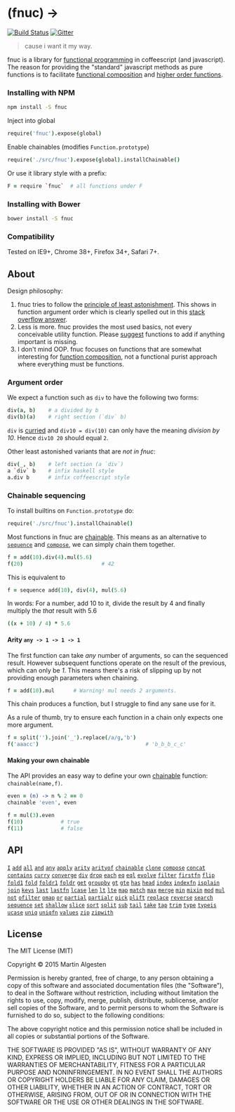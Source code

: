 (fnuc) ->
=========

[![Build Status](https://travis-ci.org/algesten/fnuc.svg)](https://travis-ci.org/algesten/fnuc) [![Gitter](https://d378bf3rn661mp.cloudfront.net/gitter.svg)](https://gitter.im/algesten/fnuc)

> cause i want it my way.

fnuc is a library for [functional programming][funcp] in coffeescript
(and javascript). The reason for providing the "standard" javascript
methods as pure functions is to facilitate
[functional composition][compo] and [higher order functions][highf].

### Installing with NPM

```bash
npm install -S fnuc
```

Inject into global

```coffee
require('fnuc').expose(global)
```

Enable chainables (modifies `Function.prototype`)

```coffee
require('./src/fnuc').expose(global).installChainable()
```

Or use it library style with a prefix:

```coffee
F = require `fnuc`  # all functions under F
```

### Installing with Bower

```bash
bower install -S fnuc
```

### Compatibility

Tested on IE9+, Chrome 38+, Firefox 34+, Safari 7+.

About
-----

Design philosophy:

1. fnuc tries to follow the
   [principle of least astonishment][princ]. This shows in function
   argument order which is clearly spelled out in this
   [stack overflow answer][stack].
2. Less is more. fnuc provides the most used basics, not every
   conceivable utility function. Please
   [suggest](https://github.com/algesten/fnuc/issues) functions to add
   if anything important is missing.
3. I don't mind OOP. fnuc focuses on functions that are somewhat
   interesting for [function composition][compo], not a functional
   purist approach where everything must be functions.


### Argument order

We expect a function such as `div` to have the following two forms:

```coffee
div(a, b)    # a divided by b
div(b)(a)    # right section (`div` b)
```

`div` is [curried][curry] and `div10 = div(10)` can only have the meaning
*division by 10*. Hence `div10 20` should equal `2`.

Other least astonished variants that are *not in fnuc*:

```coffee
div(_, b)    # left section (a `div`)
a `div` b    # infix haskell style
a.div b      # infix coffeescript style
```

### Chainable sequencing

To install builtins on `Function.prototype` do:

```coffee
require('./src/fnuc').installChainable()
```

Most functions in fnuc are [chainable](api.md#chainable). This means
as an alternative to [`sequence`](api.md#sequence) and
[`compose`](api.md#compose), we can simply chain them together.

```coffee
f = add(10).div(4).mul(5.6)
f(20)                         # 42
```

This is equivalent to

```coffee
f = sequence add(10), div(4), mul(5.6)
```

In words: For a number, add 10 to it, divide the result by 4 and
finally multiply the *that* result with 5.6

```coffee
((x + 10) / 4) * 5.6
```

#### Arity `any -> 1 -> 1 -> 1`

The first function can take *any* number of arguments, so can the
sequenced result. However subsequent functions operate on the result
of the previous, which can only be *1*. This means there's a risk of
slipping up by not providing enough parameters when chaining.

```coffee
f = add(10).mul      # Warning! mul needs 2 arguments.
```

This chain produces a function, but I struggle to find any sane use
for it.

As a rule of thumb, try to ensure each function in a chain only
expects one more argument.

```coffee
f = split('').join('_').replace(/a/g,'b')
f('aaacc')                                  # 'b_b_b_c_c'
```

#### Making your own chainable

The API provides an easy way to define your own
[chainable](api.md#chainable) function: `chainable(name,f)`.

```coffee
even = (n) -> n % 2 == 0
chainable 'even', even

f = mul(3).even
f(10)            # true
f(11)            # false
```

API
---

[`I`](api.md#i)
[`add`](api.md#add)
[`all`](api.md#all)
[`and`](api.md#and)
[`any`](api.md#any)
[`apply`](api.md#apply)
[`arity`](api.md#arity)
[`arityof`](api.md#arityof)
[`chainable`](api.md#chainable)
[`clone`](api.md#clone)
[`compose`](api.md#compose)
[`concat`](api.md#concat)
[`contains`](api.md#contains)
[`curry`](api.md#curry)
[`converge`](api.md#converge)
[`div`](api.md#div)
[`drop`](api.md#drop)
[`each`](api.md#each)
[`eq`](api.md#eq)
[`eql`](api.md#eql)
[`evolve`](api.md#evolve)
[`filter`](api.md#filter)
[`firstfn`](api.md#firstfn)
[`flip`](api.md#flip)
[`fold1`](api.md#fold1)
[`fold`](api.md#fold)
[`foldr1`](api.md#foldr1)
[`foldr`](api.md#foldr)
[`get`](api.md#get)
[`groupby`](api.md#groupby)
[`gt`](api.md#gt)
[`gte`](api.md#gte)
[`has`](api.md#has)
[`head`](api.md#head)
[`index`](api.md#index)
[`indexfn`](api.md#indexfn)
[`isplain`](api.md#isplain)
[`join`](api.md#join)
[`keys`](api.md#keys)
[`last`](api.md#last)
[`lastfn`](api.md#lastfn)
[`lcase`](api.md#lcase)
[`len`](api.md#len)
[`lt`](api.md#lt)
[`lte`](api.md#lte)
[`map`](api.md#map)
[`match`](api.md#match)
[`max`](api.md#max)
[`merge`](api.md#merge)
[`min`](api.md#min)
[`mixin`](api.md#mixin)
[`mod`](api.md#mod)
[`mul`](api.md#mul)
[`not`](api.md#not)
[`ofilter`](api.md#ofilter)
[`omap`](api.md#omap)
[`or`](api.md#or)
[`partial`](api.md#partial)
[`partialr`](api.md#partialr)
[`pick`](api.md#pick)
[`plift`](api.md#plift)
[`replace`](api.md#replace)
[`reverse`](api.md#reverse)
[`search`](api.md#search)
[`sequence`](api.md#sequence)
[`set`](api.md#set)
[`shallow`](api.md#shallow)
[`slice`](api.md#slice)
[`sort`](api.md#sort)
[`split`](api.md#split)
[`sub`](api.md#sub)
[`tail`](api.md#tail)
[`take`](api.md#take)
[`tap`](api.md#tap)
[`trim`](api.md#trim)
[`type`](api.md#type)
[`typeis`](api.md#typeis)
[`ucase`](api.md#ucase)
[`uniq`](api.md#uniq)
[`uniqfn`](api.md#uniqfn)
[`values`](api.md#values)
[`zip`](api.md#zip)
[`zipwith`](api.md#zipwith)

License
-------

The MIT License (MIT)

Copyright © 2015 Martin Algesten

Permission is hereby granted, free of charge, to any person obtaining
a copy of this software and associated documentation files (the
"Software"), to deal in the Software without restriction, including
without limitation the rights to use, copy, modify, merge, publish,
distribute, sublicense, and/or sell copies of the Software, and to
permit persons to whom the Software is furnished to do so, subject to
the following conditions:

The above copyright notice and this permission notice shall be
included in all copies or substantial portions of the Software.

THE SOFTWARE IS PROVIDED "AS IS", WITHOUT WARRANTY OF ANY KIND,
EXPRESS OR IMPLIED, INCLUDING BUT NOT LIMITED TO THE WARRANTIES OF
MERCHANTABILITY, FITNESS FOR A PARTICULAR PURPOSE AND
NONINFRINGEMENT. IN NO EVENT SHALL THE AUTHORS OR COPYRIGHT HOLDERS BE
LIABLE FOR ANY CLAIM, DAMAGES OR OTHER LIABILITY, WHETHER IN AN ACTION
OF CONTRACT, TORT OR OTHERWISE, ARISING FROM, OUT OF OR IN CONNECTION
WITH THE SOFTWARE OR THE USE OR OTHER DEALINGS IN THE SOFTWARE.

[funcp]: https://en.wikipedia.org/wiki/Functional_programming
[highf]: https://en.wikipedia.org/wiki/Higher-order_function
[princ]: http://en.wikipedia.org/wiki/Principle_of_least_astonishment
[stack]: http://stackoverflow.com/questions/25674596/#25720884
[curry]: https://en.wikipedia.org/wiki/Currying
[compo]: https://en.wikipedia.org/wiki/Function_composition_%28computer_science%29
